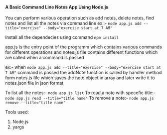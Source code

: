 #### A Basic Command Line Notes App Using Node.js ####

You can perform various operation such as add notes, delete notes, find notes and 
list all the notes via command line
ex :- `node app.js add --title="exercise" --body="exercise start at 7 AM"`

Install all the dependecies using command `npm install`

app.js is the entry point of the programm which contains various commands for different 
operations and notes.js file contains different functions which are called when
a command is passed

ex:- when `node app.js add --title="exercise" --body="exercise start at 7 AM"` command 
is passed the addNote function is called by handler method form notes.js file which saves 
the note object in array and later write it to notes.json file in json format

To list all the notes:- `node app.js list`
To read a note with specefic title:- `node app.js read --title="title name"`
To remove a note:- `node app.js remove --title="title name"`

Tools used:
1. Node.js
2. yargs